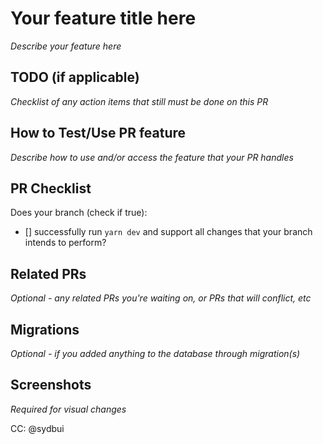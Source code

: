 # Your feature title here

_Describe your feature here_

## TODO (if applicable)

_Checklist of any action items that still must be done on this PR_

## How to Test/Use PR feature

_Describe how to use and/or access the feature that your PR handles_

## PR Checklist

Does your branch (check if true):

- [] successfully run `yarn dev` and support all changes that your branch intends to perform?

## Related PRs

_Optional - any related PRs you're waiting on, or PRs that will conflict, etc_

## Migrations

_Optional - if you added anything to the database through migration(s)_

## Screenshots

_Required for visual changes_

CC: @sydbui

